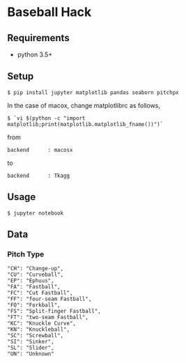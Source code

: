 # Baseball Hack

## Requirements

- python 3.5+

## Setup

```
$ pip install jupyter matplotlib pandas seaborn pitchpx
```

In the case of macox, change matplotlibrc as follows,

```
$ `vi $(python -c "import matplotlib;print(matplotlib.matplotlib_fname())")`
```

from

```
backend      : macosx
```

to

```
backend      : Tkagg
```

## Usage

```
$ jupyter notebook
```

## Data

### Pitch Type

```
"CH": "Change-up",
"CU": "Curveball",
"EP": "Ephuus",
"FA": "Fastball",
"FC": "Cut Fastball",
"FF": "four-seam Fastball",
"FO": "Forkball",
"FS": "Split-finger Fastball",
"FT": "two-seam Fastball",
"KC": "Knuckle Curve",
"KN": "Knuckleball",
"SC": "Screwball",
"SI": "Sinker",
"SL": "Slider",
"UN": "Unknown"
```
